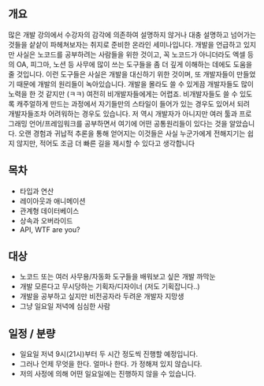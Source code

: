 ## 개요

많은 개발 강의에서 수강자의 감각에 의존하여 설명하지 않거나 대충 설명하고 넘어가는 것들을 샅샅이 파헤쳐보자는 취지로 준비한 온라인 세미나입니다. 개발을 언급하고 있지만 사실은 노코드를 공부하려는 사람들을 위한 것이고, 꼭 노코드가 아니더라도 엑셀 등의 OA, 피그마, 노션 등 사무에 많이 쓰는 도구들을 좀 더 깊게 이해하는 데에도 도움을 줄 것입니다.
이런 도구들은 사실은 개발을 대신하기 위한 것이며, 또 개발자들이 만들었기 때문에 개발의 원리들이 녹아있습니다. 개발을 몰라도 쓸 수 있게끔 개발자들도 많이 노력을 한 것 같지만 (ㅋㅋ) 여전히 비개발자들에게는 어렵죠. 비개발자들도 쓸 수 있도록 캐주얼하게 만드는 과정에서 자기들만의 스타일이 들어가 있는 경우도 있어서 되려 개발자들조차 어려워하는 경우도 있습니다.
저 역시 개발자가 아니지만 여러 툴과 프로그래밍 언어/프레임워크를 공부하면서 여기에 어떤 공통원리들이 있다는 것을 알았습니다. 오랜 경험과 귀납적 추론을 통해 얻어지는 이것들은 사실 누군가에게 전해지기는 쉽지 않지만, 적어도 조금 더 빠른 길을 제시할 수 있다고 생각합니다

## 목차

- 타입과 연산
- 레이아웃과 애니메이션
- 관계형 데이터베이스
- 상속과 오버라이드
- API, WTF are you?

## 대상

- 노코드 또는 여러 사무용/자동화 도구들을 배워보고 싶은 개발 까막눈
- 개발 모른다고 무시당하는 기획자/디자이너 (저도 기획잡니다..)
- 개발을 공부하고 싶지만 비전공자라 두려운 개발자 지망생
- 그냥 일요일 저녁에 심심한 사람

## 일정 / 분량

- 일요일 저녁 9시(21시)부터 두 시간 정도씩 진행할 예정입니다.
- 그러나 언제 무엇을 한다. 얼마나 한다. 가 정해져 있지 않습니다.
- 저의 사정에 의해 어떤 일요일에는 진행하지 않을 수 있습니다.